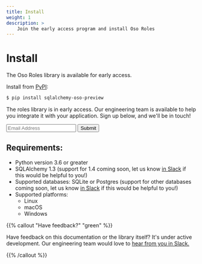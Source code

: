 ```yaml
---
title: Install
weight: 1
description: >
    Join the early access program and install Oso Roles
---
```


# Install

The Oso Roles library is available for early access.

Install from [PyPI](https://pypi.org/project/sqlalchemy-oso-preview/):

```bash
$ pip install sqlalchemy-oso-preview
```

The roles library is in early access. Our engineering team is available
to help you integrate it with your application. Sign up below, and we'll
be in touch!

<div>
    <form id="subscribe-form-early-access" name="subscribe-form-docs" class="flex py-2">
        <label>
            <input placeholder="Email Address"
            class="border border-gray-500 focus:ring-primary-500 focus:border-primary-500 px-3 py-2 sm:text-sm rounded-md"
            type="email" maxlength="256" name="Email-Address" id="Email-Address" required="True"/>
        </label>
        <button
            type="submit"
            data-wait="Churning..."
            class="ml-2 px-3 py-2 rounded-md sm:text-sm text-gray-600 bg-gray-300 text-gray-700 hover:bg-gray-600 hover:text-gray-900 appearance-none focus:outline-none">
            Submit
        </button>
    </form>
</div>

## Requirements:

* Python version 3.6 or greater
* SQLAlchemy 1.3 (support for 1.4 coming soon, let us know [in
Slack](https://join-slack.osohq.com/) if this would be helpful to you!)
* Supported databases: SQLite or Postgres (support for other databases
coming soon, let us know [in Slack](https://join-slack.osohq.com/) if
this would be helpful to you!)
* Supported platforms:
  * Linux
  * macOS
  * Windows

{{% callout "Have feedback?" "green" %}}

Have feedback on this documentation or the library itself? It's under
active development. Our engineering team would love to [hear from you in
Slack.](https://join-slack.osohq.com/)

{{% /callout %}}

